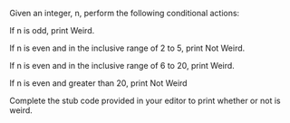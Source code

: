 Given an integer, n, perform the following conditional actions:


If n is odd, print Weird.

If n is even and in the inclusive range of 2 to 5, print Not Weird.

If n is even and in the inclusive range of 6 to 20, print Weird.

If n is even and greater than 20, print Not Weird

Complete the stub code provided in your editor to print whether or not  is weird.
